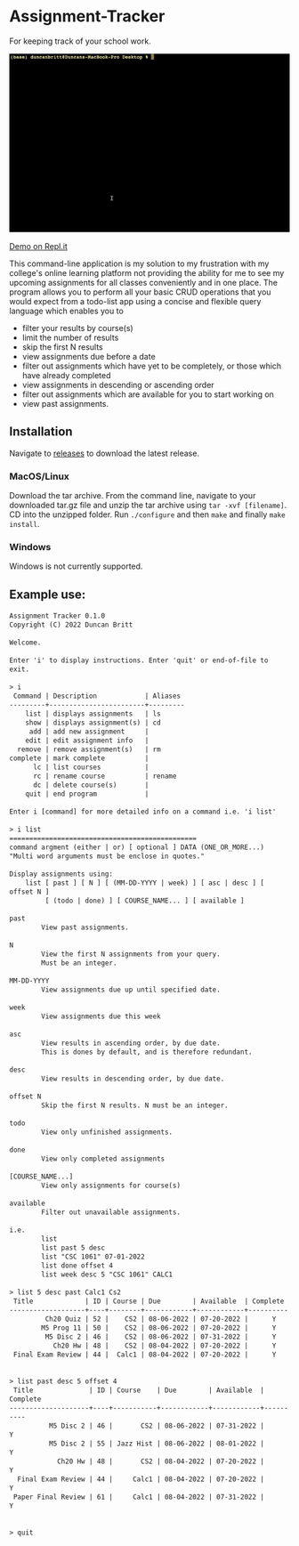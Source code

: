 # Assignment-Tracker
For keeping track of your school work.

![](https://github.com/Duncan-Britt/Assignment-Tracker/blob/main/atrack-demo.gif)

[Demo on Repl.it](https://replit.com/@DuncanBritt/Assignment-Tracker)

This command-line application is my solution to my frustration with my college's online learning platform not providing the ability for me to see my upcoming assignments for all classes conveniently and in one place. The program allows you to perform all your basic CRUD operations that you would expect from a todo-list app using a concise and flexible query language which enables you to 
- filter your results by course(s)
- limit the number of results
- skip the first N results 
- view assignments due before a date
- filter out assignments which have yet to be completely, or those which have already completed
- view assignments in descending or ascending order
- filter out assignments which are available for you to start working on
- view past assignments.

## Installation
Navigate to [releases](https://github.com/Duncan-Britt/Assignment-Tracker/releases) to download the latest release.

### MacOS/Linux
Download the tar archive. From the command line, navigate to your downloaded tar.gz file and unzip the tar archive using `tar -xvf [filename]`. CD into the unzipped folder. Run `./configure` and then `make` and finally `make install`.

### Windows
Windows is not currently supported.

## Example use:

```
Assignment Tracker 0.1.0
Copyright (C) 2022 Duncan Britt

Welcome.

Enter 'i' to display instructions. Enter 'quit' or end-of-file to exit.

> i
 Command | Description            | Aliases
---------+------------------------+---------
    list | displays assignments   | ls
    show | displays assignment(s) | cd
     add | add new assignment     |
    edit | edit assignment info   |
  remove | remove assignment(s)   | rm
complete | mark complete          |
      lc | list courses           |
      rc | rename course          | rename
      dc | delete course(s)       |
    quit | end program            |

Enter i [command] for more detailed info on a command i.e. 'i list'

> i list
===============================================
command argment (either | or) [ optional ] DATA (ONE_OR_MORE...)
"Multi word arguments must be enclose in quotes."

Display assignments using:
    list [ past ] [ N ] [ (MM-DD-YYYY | week) ] [ asc | desc ] [ offset N ]
         [ (todo | done) ] [ COURSE_NAME... ] [ available ]

past
        View past assignments.

N
        View the first N assignments from your query.
        Must be an integer.

MM-DD-YYYY
        View assignments due up until specified date.

week
        View assignments due this week

asc
        View results in ascending order, by due date.
        This is dones by default, and is therefore redundant.

desc
        View results in descending order, by due date.

offset N
        Skip the first N results. N must be an integer.

todo
        View only unfinished assignments.

done
        View only completed assignments

[COURSE_NAME...]
        View only assignments for course(s)

available
        Filter out unavailable assignments.

i.e.
        list
        list past 5 desc
        list "CSC 1061" 07-01-2022
        list done offset 4
        list week desc 5 "CSC 1061" CALC1

> list 5 desc past Calc1 Cs2
 Title             | ID | Course | Due        | Available  | Complete
-------------------+----+--------+------------+------------+----------
         Ch20 Quiz | 52 |    CS2 | 08-06-2022 | 07-20-2022 |      Y
        M5 Prog 11 | 50 |    CS2 | 08-06-2022 | 07-20-2022 |      Y
         M5 Disc 2 | 46 |    CS2 | 08-06-2022 | 07-31-2022 |      Y
           Ch20 Hw | 48 |    CS2 | 08-04-2022 | 07-20-2022 |      Y
 Final Exam Review | 44 |  Calc1 | 08-04-2022 | 07-20-2022 |      Y


> list past desc 5 offset 4
 Title              | ID | Course    | Due        | Available  | Complete
--------------------+----+-----------+------------+------------+----------
          M5 Disc 2 | 46 |       CS2 | 08-06-2022 | 07-31-2022 |      Y
          M5 Disc 2 | 55 | Jazz Hist | 08-06-2022 | 08-01-2022 |      Y
            Ch20 Hw | 48 |       CS2 | 08-04-2022 | 07-20-2022 |      Y
  Final Exam Review | 44 |     Calc1 | 08-04-2022 | 07-20-2022 |      Y
 Paper Final Review | 61 |     Calc1 | 08-04-2022 | 07-31-2022 |      Y


> quit
 ```
